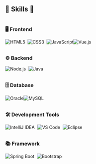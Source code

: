 
## 🔨 Skills 🔨

<!-- Skills Section -->
<div style="display: flex; flex-direction: column; align-items: flex-start;">
    
### 🖥️ Frontend
<div style="display: flex; align-items: center; margin-bottom: 10px;">
    <img src="https://img.shields.io/badge/html5-E34F26?style=flat-square&logo=html5&logoColor=white" alt="HTML5">
    <img src="https://img.shields.io/badge/css-1572B6?style=flat-square&logo=css3&logoColor=white" alt="CSS3" style="margin-left: 8px;">
    <img src="https://img.shields.io/badge/javascript-F7DF1E?style=flat-square&logo=javascript&logoColor=black" alt="JavaScript" style="margin-left: 8px;">
        <img src="https://img.shields.io/badge/vue.js-4FC08D?style=flat-square&logo=vue.js&logoColor=white" alt="Vue.js" style="margin-right: 8px;">
</div>

### ⚙️ Backend
<div style="display: flex; align-items: center; margin-bottom: 10px;">
    <img src="https://img.shields.io/badge/node.js-339933?style=for-the-badge&logo=Node.js&logoColor=white" alt="Node.js">
    <img src="https://img.shields.io/badge/java-007396?style=for-the-badge&logo=java&logoColor=white" alt="Java" style="margin-left: 8px;">
</div>

### 🗄️ Database
<div style="display: flex; align-items: center; margin-bottom: 10px;">
    <img src="https://img.shields.io/badge/oracle-F80000?style=for-the-badge&logo=oracle&logoColor=white" alt="Oracle">
    <img src="https://img.shields.io/badge/mysql-4479A1?style=for-the-badge&logo=mysql&logoColor=white" alt="MySQL">
</div>

### 🛠️ Development Tools
<div style="display: flex; align-items: center; margin-bottom: 10px;">
    <img src="https://img.shields.io/badge/IntelliJ IDEA-000000?style=flat-square&logo=intellij-idea&logoColor=white" alt="IntelliJ IDEA">
    <img src="https://img.shields.io/badge/Visual Studio Code-007ACC?style=flat-square&logo=visual-studio-code&logoColor=white" alt="VS Code" style="margin-left: 8px;">
    <img src="https://img.shields.io/badge/Eclipse IDE-2C2255?style=flat-square&logo=eclipse-ide&logoColor=white" alt="Eclipse" style="margin-left: 8px;">
</div>

### 📚 Framework
<div style="display: flex; align-items: center; margin-bottom: 10px;">
    <img src="https://img.shields.io/badge/Spring Boot-6DB33F?style=flat-square&logo=spring-boot&logoColor=white" alt="Spring Boot">
    <img src="https://img.shields.io/badge/Bootstrap-7952B3?style=flat-square&logo=bootstrap&logoColor=white" alt="Bootstrap" style="margin-left: 8px;">
</div>
